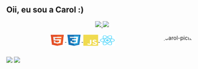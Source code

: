 ## Oii, eu sou a Carol :)
<div align="center">
  <a href="https://github.com/carol-frazao">
  <img height="180em" src="https://github-readme-stats.vercel.app/api?username=carol-frazao&show_icons=true&theme=dracula&include_all_commits=true&count_private=true"/>
  <img height="180em" src="https://github-readme-stats.vercel.app/api/top-langs/?username=carol-frazao&layout=compact&langs_count=7&theme=dracula"/>
</div>
<div style="display: inline_block" align="center"><br>
  <img align="center" alt="Carol-HTML" height="30" width="40" src="https://raw.githubusercontent.com/devicons/devicon/master/icons/html5/html5-original.svg">
  <img align="center" alt="Carol-CSS" height="30" width="40" src="https://raw.githubusercontent.com/devicons/devicon/master/icons/css3/css3-original.svg">
  <img align="center" alt="Carol-Js" height="30" width="40" src="https://raw.githubusercontent.com/devicons/devicon/master/icons/javascript/javascript-plain.svg">
  <img align="center" alt="Carol-React" height="30" width="40" src="https://raw.githubusercontent.com/devicons/devicon/master/icons/react/react-original.svg">
  <img align="right" alt="Carol-picture" height="150" style="border-radius:50px;" src="https://thumbs2.imgbox.com/55/d1/crMVilqG_t.png">
</div>
  
  ##
 
<div> 
  <a href = "mailto:anacf04@outlook.com"><img src="https://img.shields.io/badge/-Gmail-%23333?style=for-the-badge&logo=gmail&logoColor=white" target="_blank"></a>
  <a href="https://www.linkedin.com/in/carol-frazao" target="_blank"><img src="https://img.shields.io/badge/-LinkedIn-%230077B5?style=for-the-badge&logo=linkedin&logoColor=white" target="_blank"></a> 
 
</div>
